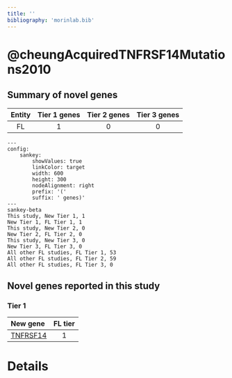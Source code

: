 ```yaml
---
title: ''
bibliography: 'morinlab.bib'
---
```


# @cheungAcquiredTNFRSF14Mutations2010
## Summary of novel genes

|Entity| Tier 1 genes| Tier 2 genes|Tier 3 genes|
|:-:|:-:|:-:|:-:|
|FL|1|0|0|
```mermaid
---
config:
    sankey:
        showValues: true
        linkColor: target
        width: 600
        height: 300
        nodeAlignment: right
        prefix: '('
        suffix: ' genes)'
---
sankey-beta
This study, New Tier 1, 1
New Tier 1, FL Tier 1, 1
This study, New Tier 2, 0
New Tier 2, FL Tier 2, 0
This study, New Tier 3, 0
New Tier 3, FL Tier 3, 0
All other FL studies, FL Tier 1, 53
All other FL studies, FL Tier 2, 59
All other FL studies, FL Tier 3, 0
```

## Novel genes reported in this study

### Tier 1
|New gene|FL tier|
|:-|:-:|
|[TNFRSF14](../TNFRSF14)|1 |


# Details

